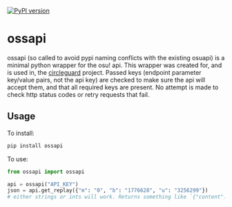 [![PyPI version](https://badge.fury.io/py/ossapi.svg)](https://pypi.org/project/ossapi/)

# ossapi

ossapi (so called to avoid pypi naming conflicts with the existing osuapi) is a minimal python wrapper for the osu! api. This wrapper was created for, and is used in, the [circleguard](https://github.com/circleguard/circleguard) project. Passed keys (endpoint parameter key/value pairs, not the api key) are checked to make sure the api will accept them, and that all required keys are present. No attempt is made to check http status codes or retry requests that fail.

## Usage

To install:

```bash
pip install ossapi
```

To use:

```python
from ossapi import ossapi

api = ossapi("API_KEY")
json = api.get_replay({"m": "0", "b": "1776628", "u": "3256299"})
# either strings or ints will work. Returns something like `{"content":"XQAAIA....3fISw=","encoding":"base64"}`
```
